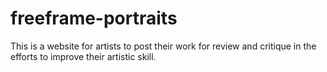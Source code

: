 # freeframe-portraits
This is a website for artists to post their work for review and critique in the efforts to improve their artistic skill.
